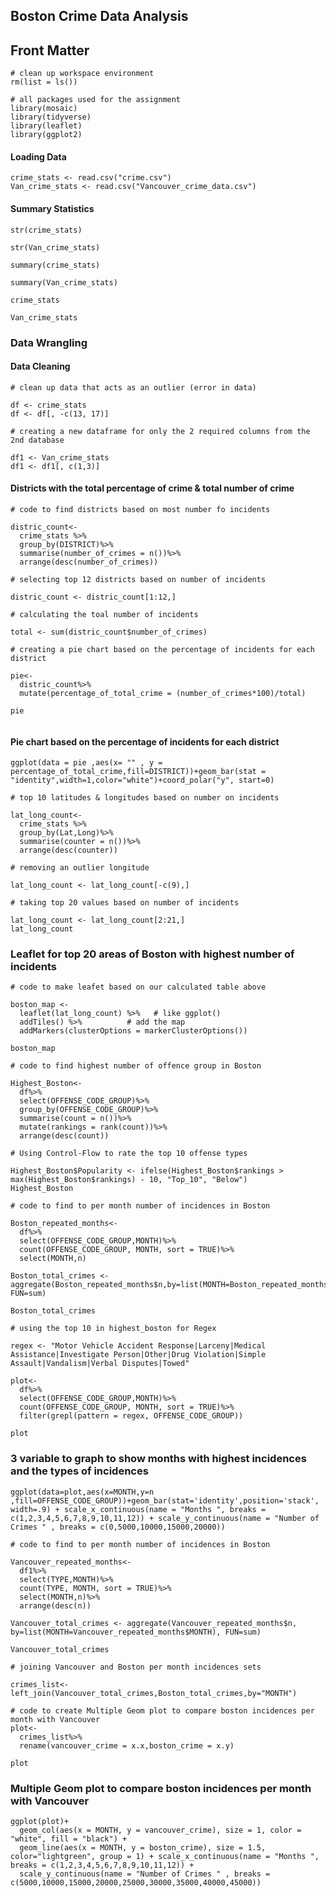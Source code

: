 ## Boston Crime Data Analysis

## Front Matter
```{r}
# clean up workspace environment
rm(list = ls())

# all packages used for the assignment
library(mosaic)
library(tidyverse)
library(leaflet)
library(ggplot2)
```


#### Loading Data

```{r}
crime_stats <- read.csv("crime.csv")
Van_crime_stats <- read.csv("Vancouver_crime_data.csv")
```


#### Summary Statistics
```{r}
str(crime_stats)
```
```{r}
str(Van_crime_stats)
```
```{r}
summary(crime_stats)
```
```{r}
summary(Van_crime_stats)
```
```{r}
crime_stats
```
```{r}
Van_crime_stats
```
### Data Wrangling

#### Data Cleaning

```{r}
# clean up data that acts as an outlier (error in data)

df <- crime_stats
df <- df[, -c(13, 17)] 
```

```{r}
# creating a new dataframe for only the 2 required columns from the 2nd database 

df1 <- Van_crime_stats
df1 <- df1[, c(1,3)] 
```

#### Districts with the total percentage of crime & total number of crime 

```{r}
# code to find districts based on most number fo incidents 

distric_count<-
  crime_stats %>%
  group_by(DISTRICT)%>%
  summarise(number_of_crimes = n())%>%
  arrange(desc(number_of_crimes))

# selecting top 12 districts based on number of incidents 

distric_count <- distric_count[1:12,]

# calculating the toal number of incidents 

total <- sum(distric_count$number_of_crimes)

# creating a pie chart based on the percentage of incidents for each district  

pie<-
  distric_count%>%
  mutate(percentage_of_total_crime = (number_of_crimes*100)/total)

pie
  
```

#### Pie chart based on the percentage of incidents for each district 

```{r}
ggplot(data = pie ,aes(x= "" , y = percentage_of_total_crime,fill=DISTRICT))+geom_bar(stat = "identity",width=1,color="white")+coord_polar("y", start=0)
```

```{r}
# top 10 latitudes & longitudes based on number on incidents 

lat_long_count<-
  crime_stats %>%
  group_by(Lat,Long)%>%
  summarise(counter = n())%>%
  arrange(desc(counter))

# removing an outlier longitude 

lat_long_count <- lat_long_count[-c(9),] 

# taking top 20 values based on number of incidents 

lat_long_count <- lat_long_count[2:21,]
lat_long_count
```
### Leaflet for top 20 areas of Boston with highest number of incidents 

```{r}
# code to make leafet based on our calculated table above 

boston_map <-
  leaflet(lat_long_count) %>%   # like ggplot()
  addTiles() %>%          # add the map
  addMarkers(clusterOptions = markerClusterOptions())

boston_map
```


```{r}
# code to find highest number of offence group in Boston 

Highest_Boston<-
  df%>%
  select(OFFENSE_CODE_GROUP)%>%
  group_by(OFFENSE_CODE_GROUP)%>%
  summarise(count = n())%>%
  mutate(rankings = rank(count))%>%
  arrange(desc(count))

# Using Control-Flow to rate the top 10 offense types

Highest_Boston$Popularity <- ifelse(Highest_Boston$rankings > max(Highest_Boston$rankings) - 10, "Top_10", "Below")
Highest_Boston
```


```{r}
# code to find to per month number of incidences in Boston

Boston_repeated_months<-
  df%>%
  select(OFFENSE_CODE_GROUP,MONTH)%>%
  count(OFFENSE_CODE_GROUP, MONTH, sort = TRUE)%>%
  select(MONTH,n)

Boston_total_crimes <- aggregate(Boston_repeated_months$n,by=list(MONTH=Boston_repeated_months$MONTH), FUN=sum)

Boston_total_crimes
```

```{r}
# using the top 10 in highest_boston for Regex

regex <- "Motor Vehicle Accident Response|Larceny|Medical Assistance|Investigate Person|Other|Drug Violation|Simple Assault|Vandalism|Verbal Disputes|Towed"

plot<-
  df%>%
  select(OFFENSE_CODE_GROUP,MONTH)%>%
  count(OFFENSE_CODE_GROUP, MONTH, sort = TRUE)%>%
  filter(grepl(pattern = regex, OFFENSE_CODE_GROUP))

plot
```

### 3 variable to graph to show months with highest incidences and the types of incidences 

```{r}
ggplot(data=plot,aes(x=MONTH,y=n ,fill=OFFENSE_CODE_GROUP))+geom_bar(stat='identity',position='stack', width=.9) + scale_x_continuous(name = "Months ", breaks = c(1,2,3,4,5,6,7,8,9,10,11,12)) + scale_y_continuous(name = "Number of Crimes " , breaks = c(0,5000,10000,15000,20000))

```

```{r}
# code to find to per month number of incidences in Boston

Vancouver_repeated_months<-
  df1%>%
  select(TYPE,MONTH)%>%
  count(TYPE, MONTH, sort = TRUE)%>%
  select(MONTH,n)%>%
  arrange(desc(n))

Vancouver_total_crimes <- aggregate(Vancouver_repeated_months$n, by=list(MONTH=Vancouver_repeated_months$MONTH), FUN=sum)

Vancouver_total_crimes
```

```{r}
# joining Vancouver and Boston per month incidences sets 

crimes_list<-left_join(Vancouver_total_crimes,Boston_total_crimes,by="MONTH")
```

```{r}
# code to create Multiple Geom plot to compare boston incidences per month with Vancouver 
plot<-
  crimes_list%>%
  rename(vancouver_crime = x.x,boston_crime = x.y)

plot
```

### Multiple Geom plot to compare boston incidences per month with Vancouver 

```{r}
ggplot(plot)+
  geom_col(aes(x = MONTH, y = vancouver_crime), size = 1, color = "white", fill = "black") +
  geom_line(aes(x = MONTH, y = boston_crime), size = 1.5, color="lightgreen", group = 1) + scale_x_continuous(name = "Months ", breaks = c(1,2,3,4,5,6,7,8,9,10,11,12)) +
  scale_y_continuous(name = "Number of Crimes " , breaks = c(5000,10000,15000,20000,25000,30000,35000,40000,45000))
```



